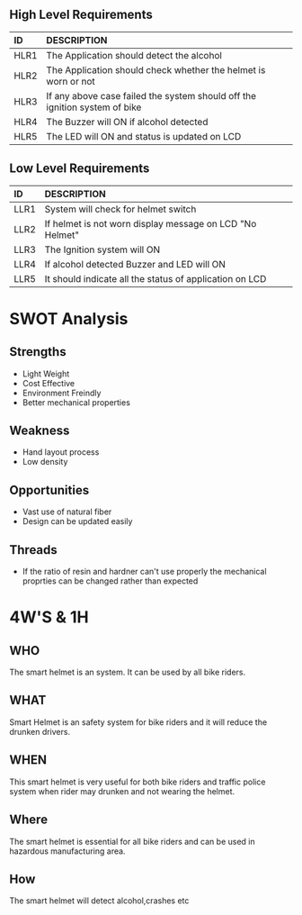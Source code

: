 
## High Level Requirements
|ID  |DESCRIPTION                                                        |
|:---|:------------------------------------------------------------------|
|HLR1|The Application should detect the alcohol|
|HLR2|The Application should check whether the helmet is worn or not|
|HLR3|If any above case failed the system should off the ignition system of bike|
|HLR4|The Buzzer will ON if alcohol detected|
|HLR5|The LED will ON and status is updated on LCD|

## Low Level Requirements
 |ID  |DESCRIPTION                                                        |
 |:---|:------------------------------------------------------------------|
 |LLR1|System will check for helmet switch|
 |LLR2|If helmet is not worn display message on LCD "No Helmet"|
 |LLR3|The Ignition system will ON |
 |LLR4|If alcohol detected Buzzer and LED will ON|
 |LLR5|It should  indicate all the status of application on LCD |
 
 # SWOT Analysis
 ## Strengths
 * Light Weight
 * Cost Effective
 * Environment Freindly
 * Better mechanical properties
 ## Weakness
 * Hand layout process
 * Low density
 ## Opportunities
 * Vast use of natural fiber
 * Design can be updated easily
 ## Threads
 * If the ratio of resin and hardner can't use properly the mechanical proprties can be changed rather than expected
 # 4W'S & 1H
 ## WHO
 The smart helmet is an system. It can be used by all bike riders.
 ## WHAT
 Smart Helmet is an safety system for bike riders and it will reduce the drunken drivers.
 ## WHEN
 This smart helmet is very useful for both bike riders and traffic police system when rider may drunken and not wearing the helmet.
 ## Where
 The smart helmet is essential for all bike riders and can be used in hazardous manufacturing area.
 ## How
 The smart helmet will detect alcohol,crashes etc
